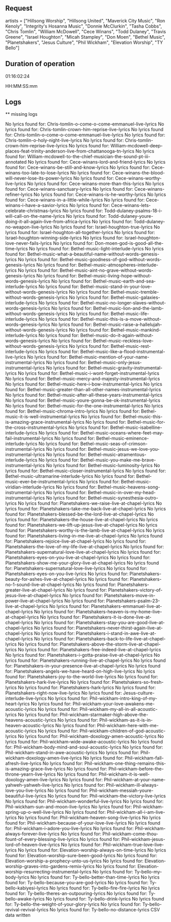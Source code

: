 ## Request
artists = ["Hillsong Worship", "Hillsong United", "Maverick City Music", "Ron Kenoly", "Integrity's Hosanna Music", "Donnie McClurkin", "Tasha Cobbs", "Chris Tomlin", "William McDowell", "Cece Winans", "Todd Dulaney", "Travis Greene", "Israel Houghton", "Micah Stampley", "Don Moen", "Bethel Music", "Planetshakers", "Jesus Culture", "Phil Wickham", "Elevation Worship", "TY Bello"]

## Duration of operation
01:16:02:24

HH:MM:SS:mm

## Logs
** missing logs

No lyrics found for:  Chris-tomlin-o-come-o-come-emmanuel-live-lyrics
No lyrics found for:  Chris-tomlin-crown-him-reprise-live-lyrics
No lyrics found for:  Chris-tomlin-o-come-o-come-emmanuel-live-lyrics
No lyrics found for:  Chris-tomlin-o-holy-night-live-lyrics
No lyrics found for:  Chris-tomlin-crown-him-reprise-live-lyrics
No lyrics found for:  William-mcdowell-deep-places-feat-trinity-anderson-live-from-chattanooga-tn-lyrics
No lyrics found for:  William-mcdowell-to-the-chief-musician-the-sound-pt-iii-annotated
No lyrics found for:  Cece-winans-lord-and-friend-lyrics
No lyrics found for:  Cece-winans-be-still-and-know-lyrics
No lyrics found for:  Cece-winans-too-late-to-lose-lyrics
No lyrics found for:  Cece-winans-the-blood-will-never-lose-its-power-lyrics
No lyrics found for:  Cece-winans-worthy-live-lyrics
No lyrics found for:  Cece-winans-more-than-this-lyrics
No lyrics found for:  Cece-winans-sanctuary-lyrics
No lyrics found for:  Cece-winans-refiner-lyrics
No lyrics found for:  Cece-winans-is-he-worthy-lyrics
No lyrics found for:  Cece-winans-in-a-little-while-lyrics
No lyrics found for:  Cece-winans-i-have-a-savior-lyrics
No lyrics found for:  Cece-winans-lets-celebrate-christmas-lyrics
No lyrics found for:  Todd-dulaney-psalms-18-i-will-call-on-the-name-lyrics
No lyrics found for:  Todd-dulaney-youre-doing-it-all-again-live-from-africa-lyrics
No lyrics found for:  Todd-dulaney-no-weapon-live-lyrics
No lyrics found for:  Israel-houghton-true-lyrics
No lyrics found for:  Israel-houghton-all-together-lyrics
No lyrics found for:  Israel-houghton-winning-side-lyrics
No lyrics found for:  Israel-houghton-love-never-fails-lyrics
No lyrics found for:  Don-moen-god-is-good-all-the-time-lyrics
No lyrics found for:  Bethel-music-light-interlude-lyrics
No lyrics found for:  Bethel-music-what-a-beautiful-name-without-words-genesis-lyrics
No lyrics found for:  Bethel-music-goodness-of-god-without-words-genesis-lyrics
No lyrics found for:  Bethel-music-atmospheres-interlude-lyrics
No lyrics found for:  Bethel-music-aint-no-grave-without-words-genesis-lyrics
No lyrics found for:  Bethel-music-living-hope-without-words-genesis-lyrics
No lyrics found for:  Bethel-music-earth-and-sea-interlude-lyrics
No lyrics found for:  Bethel-music-stand-in-your-love-without-words-genesis-lyrics
No lyrics found for:  Bethel-music-tremble-without-words-genesis-lyrics
No lyrics found for:  Bethel-music-galaxies-interlude-lyrics
No lyrics found for:  Bethel-music-no-longer-slaves-without-words-genesis-lyrics
No lyrics found for:  Bethel-music-lion-and-the-lamb-without-words-genesis-lyrics
No lyrics found for:  Bethel-music-life-interlude-lyrics
No lyrics found for:  Bethel-music-this-is-a-move-without-words-genesis-lyrics
No lyrics found for:  Bethel-music-raise-a-hallelujah-without-words-genesis-lyrics
No lyrics found for:  Bethel-music-mankind-interlude-lyrics
No lyrics found for:  Bethel-music-do-it-again-without-words-genesis-lyrics
No lyrics found for:  Bethel-music-reckless-love-without-words-genesis-lyrics
No lyrics found for:  Bethel-music-rest-interlude-lyrics
No lyrics found for:  Bethel-music-like-a-flood-instrumental-live-lyrics
No lyrics found for:  Bethel-music-mention-of-your-name-instrumental-lyrics
No lyrics found for:  Bethel-music-only-jesus-instrumental-lyrics
No lyrics found for:  Bethel-music-gravity-instrumental-lyrics
No lyrics found for:  Bethel-music-i-wont-forget-instrumental-lyrics
No lyrics found for:  Bethel-music-mercy-and-majesty-instrumental-lyrics
No lyrics found for:  Bethel-music-here-i-bow-instrumental-lyrics
No lyrics found for:  Bethel-music-greater-than-all-other-names-instrumental-lyrics
No lyrics found for:  Bethel-music-after-all-these-years-instrumental-lyrics
No lyrics found for:  Bethel-music-youre-gonna-be-ok-instrumental-lyrics
No lyrics found for:  Bethel-music-for-the-one-instrumental-lyrics
No lyrics found for:  Bethel-music-chroma-intro-lyrics
No lyrics found for:  Bethel-music-it-is-well-instrumental-lyrics
No lyrics found for:  Bethel-music-this-is-amazing-grace-instrumental-lyrics
No lyrics found for:  Bethel-music-for-the-cross-instrumental-lyrics
No lyrics found for:  Bethel-music-isabelline-interlude-lyrics
No lyrics found for:  Bethel-music-oceans-where-feet-may-fail-instrumental-lyrics
No lyrics found for:  Bethel-music-eminence-interlude-lyrics
No lyrics found for:  Bethel-music-seas-of-crimson-instrumental-lyrics
No lyrics found for:  Bethel-music-jesus-we-love-you-instrumental-lyrics
No lyrics found for:  Bethel-music-atramentous-interlude-lyrics
No lyrics found for:  Bethel-music-you-make-me-brave-instrumental-lyrics
No lyrics found for:  Bethel-music-luminosity-lyrics
No lyrics found for:  Bethel-music-closer-instrumental-lyrics
No lyrics found for:  Bethel-music-ultramarine-interlude-lyrics
No lyrics found for:  Bethel-music-ever-be-instrumental-lyrics
No lyrics found for:  Bethel-music-viridian-interlude-lyrics
No lyrics found for:  Bethel-music-heavens-song-instrumental-lyrics
No lyrics found for:  Bethel-music-in-over-my-head-instrumental-lyrics
No lyrics found for:  Bethel-music-synesthesia-outro-lyrics
No lyrics found for:  Planetshakers-we-raise-live-at-chapel-lyrics
No lyrics found for:  Planetshakers-take-me-back-live-at-chapel-lyrics
No lyrics found for:  Planetshakers-blessed-be-the-lord-live-at-chapel-lyrics
No lyrics found for:  Planetshakers-the-house-live-at-chapel-lyrics
No lyrics found for:  Planetshakers-we-lift-up-jesus-live-at-chapel-lyrics
No lyrics found for:  Planetshakers-worthy-is-the-lamb-live-at-chapel-lyrics
No lyrics found for:  Planetshakers-living-in-me-live-at-chapel-lyrics
No lyrics found for:  Planetshakers-rejoice-live-at-chapel-lyrics
No lyrics found for:  Planetshakers-the-love-of-my-life-live-at-chapel-lyrics
No lyrics found for:  Planetshakers-supernatural-love-live-at-chapel-lyrics
No lyrics found for:  Planetshakers-eyes-on-you-live-at-chapel-lyrics
No lyrics found for:  Planetshakers-show-me-your-glory-live-at-chapel-lyrics
No lyrics found for:  Planetshakers-supernatural-love-live-lyrics
No lyrics found for:  Planetshakers-eyes-on-you-live-lyrics
No lyrics found for:  Planetshakers-beauty-for-ashes-live-at-chapel-lyrics
No lyrics found for:  Planetshakers-no-1-sound-live-at-chapel-lyrics
No lyrics found for:  Planetshakers-greater-live-at-chapel-lyrics
No lyrics found for:  Planetshakers-victory-of-jesus-live-at-chapel-lyrics
No lyrics found for:  Planetshakers-move-in-power-live-at-chapel-lyrics
No lyrics found for:  Planetshakers-psalm-23-live-at-chapel-lyrics
No lyrics found for:  Planetshakers-emmanuel-live-at-chapel-lyrics
No lyrics found for:  Planetshakers-heaven-is-my-home-live-at-chapel-lyrics
No lyrics found for:  Planetshakers-it-is-done-live-at-chapel-lyrics
No lyrics found for:  Planetshakers-stay-you-are-good-live-at-chapel-lyrics
No lyrics found for:  Planetshakers-never-thirst-again-live-at-chapel-lyrics
No lyrics found for:  Planetshakers-i-stand-in-awe-live-at-chapel-lyrics
No lyrics found for:  Planetshakers-back-to-life-live-at-chapel-lyrics
No lyrics found for:  Planetshakers-above-the-storm-live-at-chapel-lyrics
No lyrics found for:  Planetshakers-free-indeed-live-at-chapel-lyrics
No lyrics found for:  Planetshakers-i-gotta-praise-live-at-chapel-lyrics
No lyrics found for:  Planetshakers-running-live-at-chapel-lyrics
No lyrics found for:  Planetshakers-in-your-presence-live-at-chapel-lyrics
No lyrics found for:  Planetshakers-angels-we-have-heard-on-high-live-lyrics
No lyrics found for:  Planetshakers-joy-to-the-world-live-lyrics
No lyrics found for:  Planetshakers-hark-live-lyrics
No lyrics found for:  Planetshakers-so-fresh-lyrics
No lyrics found for:  Planetshakers-hark-lyrics
No lyrics found for:  Planetshakers-right-now-live-lyrics
No lyrics found for:  Jesus-culture-interlude-live-lyrics
No lyrics found for:  Phil-wickham-intro-king-of-my-heart-lyrics
No lyrics found for:  Phil-wickham-your-love-awakens-me-acoustic-lyrics
No lyrics found for:  Phil-wickham-my-all-in-all-acoustic-lyrics
No lyrics found for:  Phil-wickham-starmaker-high-above-the-heavens-acoustic-lyrics
No lyrics found for:  Phil-wickham-as-it-is-in-heaven-acoustic-lyrics
No lyrics found for:  Phil-wickham-here-with-me-acoustic-lyrics
No lyrics found for:  Phil-wickham-children-of-god-acoustic-lyrics
No lyrics found for:  Phil-wickham-doxology-amen-acoustic-lyrics
No lyrics found for:  Phil-wickham-wide-awake-acoustic-lyrics
No lyrics found for:  Phil-wickham-body-mind-and-soul-acoustic-lyrics
No lyrics found for:  Phil-wickham-stand-in-awe-acoustic-lyrics
No lyrics found for:  Phil-wickham-doxology-amen-live-lyrics
No lyrics found for:  Phil-wickham-fall-afresh-live-lyrics
No lyrics found for:  Phil-wickham-one-thing-remains-this-is-amazing-grace-live-lyrics
No lyrics found for:  Phil-wickham-before-the-throne-yearn-live-lyrics
No lyrics found for:  Phil-wickham-it-is-well-doxology-amen-live-lyrics
No lyrics found for:  Phil-wickham-at-your-name-yahweh-yahweh-live-lyrics
No lyrics found for:  Phil-wickham-ill-always-love-you-live-lyrics
No lyrics found for:  Phil-wickham-messiah-youre-beautiful-live-lyrics
No lyrics found for:  Phil-wickham-the-victory-live-lyrics
No lyrics found for:  Phil-wickham-wonderful-live-lyrics
No lyrics found for:  Phil-wickham-sun-and-moon-live-lyrics
No lyrics found for:  Phil-wickham-spring-up-o-well-live-lyrics
No lyrics found for:  Phil-wickham-all-i-am-live-lyrics
No lyrics found for:  Phil-wickham-heaven-song-live-lyrics
No lyrics found for:  Phil-wickham-because-of-your-love-live-lyrics
No lyrics found for:  Phil-wickham-i-adore-you-live-lyrics
No lyrics found for:  Phil-wickham-always-forever-live-lyrics
No lyrics found for:  Phil-wickham-come-thou-fount-of-every-blessing-live-lyrics
No lyrics found for:  Phil-wickham-jesus-lord-of-heaven-live-lyrics
No lyrics found for:  Phil-wickham-true-love-live-lyrics
No lyrics found for:  Elevation-worship-always-on-time-lyrics
No lyrics found for:  Elevation-worship-sure-been-good-lyrics
No lyrics found for:  Elevation-worship-a-prophecy-unto-us-lyrics
No lyrics found for:  Elevation-worship-graves-into-gardens-remix-lyrics
No lyrics found for:  Elevation-worship-resurrecting-instrumental-lyrics
No lyrics found for:  Ty-bello-my-body-lyrics
No lyrics found for:  Ty-bello-better-than-time-lyrics
No lyrics found for:  Ty-bello-because-you-are-god-lyrics
No lyrics found for:  Ty-bello-kabiyesi-lyrics
No lyrics found for:  Ty-bello-fire-fire-lyrics
No lyrics found for:  Ty-bello-theres-an-outpouring-lyrics
No lyrics found for:  Ty-bello-awake-lyrics
No lyrics found for:  Ty-bello-drink-lyrics
No lyrics found for:  Ty-bello-the-weight-of-your-glory-lyrics
No lyrics found for:  Ty-bello-revival-revival-lyrics
No lyrics found for:  Ty-bello-no-distance-lyrics
CSV data written
